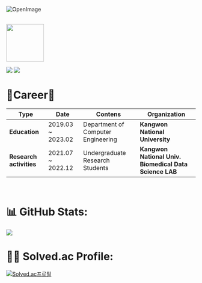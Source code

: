 ![OpenImage](https://github.com/OGYWORLD/Baekjoon_CPP/assets/76478579/fa84a8d3-a499-4a60-9c9e-0e4b25057c3d)

<br/>

<img src="[![1](https://github.com/OGYWORLD/Baekjoon_CPP/assets/76478579/230f4608-64d2-4109-8782-1dc7bc5fafb8|width=10)](https://ozyworld.notion.site/OZYWORLD-1ac9a90c8cc54da68f7a424402a99040?pvs=4)" width="100">

<img src="https://img.shields.io/badge/Unreal4-0E1128?style=for-the-badge&logo=unrealengine&logoColor=white"> <img src="https://img.shields.io/badge/Unreal5-0E1128?style=for-the-badge&logo=unrealengine&logoColor=white">

# 💫Career💫
| **Type**                | **Date**                       | **Contens**                               | **Organization**                                       |
|-------------------------|--------------------------------|-------------------------------------------|--------------------------------------------------------|
| **Education**           | 2019.03 ~ 2023.02                | Department of Computer Engineering        | **Kangwon National University**                        |
| **Research activities** | 2021.07 ~ 2022.12               | Undergraduate Research Students           | **Kangwon National Univ. Biomedical Data Science LAB** |

<br>

# 📊 GitHub Stats:
![](https://github-readme-stats.vercel.app/api?username=ogyworld&theme=tokyonight&hide_border=false&include_all_commits=false&count_private=false)<br/>

# 👩‍💻 Solved.ac Profile:
[![Solved.ac프로필](http://mazassumnida.wtf/api/v2/generate_badge?boj=ogy1004)](https://solved.ac/ogy1004)
